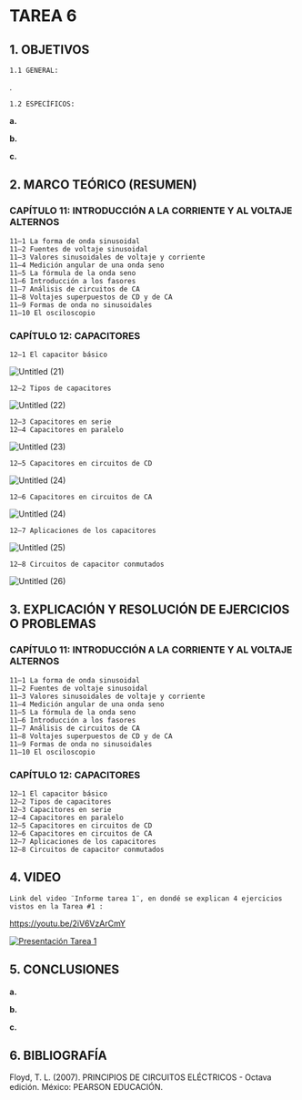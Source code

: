 # TAREA 6

## 1.	OBJETIVOS

	1.1	GENERAL: 
.

	1.2	ESPECÍFICOS:

**a.**	
		
**b.**	

**c.**	

## 2.	MARCO TEÓRICO (RESUMEN)

### CAPÍTULO 11: INTRODUCCIÓN A LA CORRIENTE Y AL VOLTAJE ALTERNOS

	11–1 La forma de onda sinusoidal 
	11–2 Fuentes de voltaje sinusoidal 
	11–3 Valores sinusoidales de voltaje y corriente 
	11–4 Medición angular de una onda seno 
	11–5 La fórmula de la onda seno 
	11–6 Introducción a los fasores 
	11–7 Análisis de circuitos de CA
	11–8 Voltajes superpuestos de CD y de CA 
	11–9 Formas de onda no sinusoidales 
	11–10 El osciloscopio
	
### CAPÍTULO 12: CAPACITORES

	12–1 El capacitor básico 
![Untitled (21)](https://user-images.githubusercontent.com/93396250/149846218-7cadf27e-1538-4659-a6c8-b1194eca5b8a.jpg)

	12–2 Tipos de capacitores 
![Untitled (22)](https://user-images.githubusercontent.com/93396250/149846223-ed5ac0bf-cfb7-4da6-9959-09e840a62951.jpg)
	

	12–3 Capacitores en serie 
	12–4 Capacitores en paralelo 
![Untitled (23)](https://user-images.githubusercontent.com/93396250/149846237-fe154e08-25cb-45f2-8ed9-e58fbf9c2d73.jpg)

	12–5 Capacitores en circuitos de CD
![Untitled (24)](https://user-images.githubusercontent.com/93396250/149846242-56c265c7-e33f-4571-bb1f-9dc3adde91f0.jpg)

	12–6 Capacitores en circuitos de CA
![Untitled (24)](https://user-images.githubusercontent.com/93396250/149846266-3091cb8a-361e-4a26-9675-bf3c69a6b013.jpg)
	
	12–7 Aplicaciones de los capacitores 
![Untitled (25)](https://user-images.githubusercontent.com/93396250/149846258-c1c54220-b3ae-4070-a5dc-2f3020abe7c9.jpg)

	12–8 Circuitos de capacitor conmutados
![Untitled (26)](https://user-images.githubusercontent.com/93396250/149846254-2e661b86-ca60-453b-b304-17f2f2b2b86b.jpg)


## 3.	EXPLICACIÓN Y RESOLUCIÓN DE EJERCICIOS O PROBLEMAS
	
### CAPÍTULO 11: INTRODUCCIÓN A LA CORRIENTE Y AL VOLTAJE ALTERNOS

	11–1 La forma de onda sinusoidal 
	11–2 Fuentes de voltaje sinusoidal 
	11–3 Valores sinusoidales de voltaje y corriente 
	11–4 Medición angular de una onda seno 
	11–5 La fórmula de la onda seno 
	11–6 Introducción a los fasores 
	11–7 Análisis de circuitos de CA
	11–8 Voltajes superpuestos de CD y de CA 
	11–9 Formas de onda no sinusoidales 
	11–10 El osciloscopio
	
	
### CAPÍTULO 12: CAPACITORES

	12–1 El capacitor básico 
	12–2 Tipos de capacitores 
	12–3 Capacitores en serie 
	12–4 Capacitores en paralelo 
	12–5 Capacitores en circuitos de CD
	12–6 Capacitores en circuitos de CA
	12–7 Aplicaciones de los capacitores 
	12–8 Circuitos de capacitor conmutados


## 4.	VIDEO
	
	Link del video ¨Informe tarea 1¨, en dondé se explican 4 ejercicios vistos en la Tarea #1 :
	
https://youtu.be/2iV6VzArCmY
	
	
[![Presentación Tarea 1](https://img.youtube.com/vi/2iV6VzArCmY/0.jpg)](https://www.youtube.com/watch?v=2iV6VzArCmY)
	
## 5.	CONCLUSIONES
        
**a.**	
		
**b.**	

**c.**	

## 6.	BIBLIOGRAFÍA

Floyd, T. L. (2007). PRINCIPIOS DE CIRCUITOS ELÉCTRICOS - Octava edición. México: PEARSON EDUCACIÓN.

